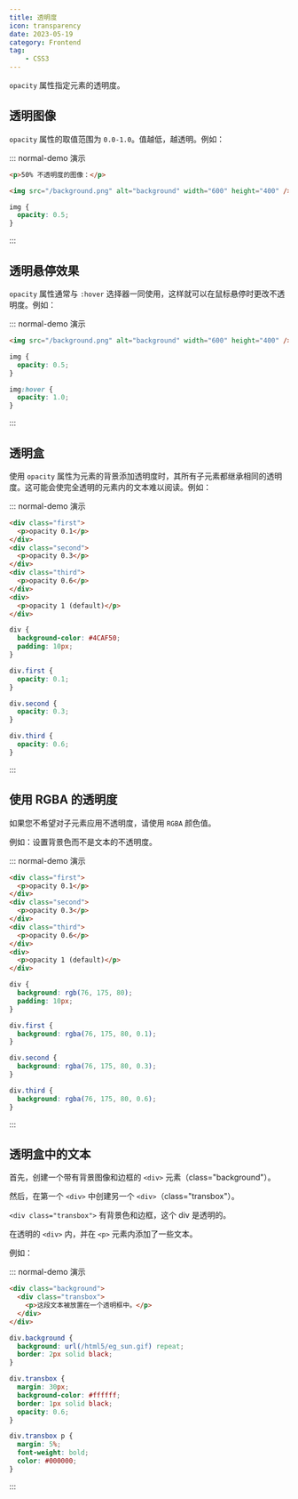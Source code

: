 ```yaml
---
title: 透明度
icon: transparency
date: 2023-05-19
category: Frontend
tag:
    - CSS3
---
```


`opacity` 属性指定元素的透明度。

## 透明图像

`opacity` 属性的取值范围为 `0.0-1.0`。值越低，越透明。例如：

::: normal-demo 演示

```html
<p>50% 不透明度的图像：</p>

<img src="/background.png" alt="background" width="600" height="400" />
```

```css
img {
  opacity: 0.5;
}
```

:::

## 透明悬停效果

`opacity` 属性通常与 `:hover` 选择器一同使用，这样就可以在鼠标悬停时更改不透明度。例如：

::: normal-demo 演示

```html
<img src="/background.png" alt="background" width="600" height="400" />
```

```css
img {
  opacity: 0.5;
}

img:hover {
  opacity: 1.0;
}
```

:::

## 透明盒

使用 `opacity` 属性为元素的背景添加透明度时，其所有子元素都继承相同的透明度。这可能会使完全透明的元素内的文本难以阅读。例如：

::: normal-demo 演示

```html
<div class="first">
  <p>opacity 0.1</p>
</div>
<div class="second">
  <p>opacity 0.3</p>
</div>
<div class="third">
  <p>opacity 0.6</p>
</div>
<div>
  <p>opacity 1 (default)</p>
</div>
```

```css
div {
  background-color: #4CAF50;
  padding: 10px;
}

div.first {
  opacity: 0.1;
}

div.second {
  opacity: 0.3;
}

div.third {
  opacity: 0.6;
}
```

:::

## 使用 RGBA 的透明度

如果您不希望对子元素应用不透明度，请使用 `RGBA` 颜色值。

例如：设置背景色而不是文本的不透明度。

::: normal-demo 演示

```html
<div class="first">
  <p>opacity 0.1</p>
</div>
<div class="second">
  <p>opacity 0.3</p>
</div>
<div class="third">
  <p>opacity 0.6</p>
</div>
<div>
  <p>opacity 1 (default)</p>
</div>
```

```css
div {
  background: rgb(76, 175, 80);
  padding: 10px;
}

div.first {
  background: rgba(76, 175, 80, 0.1);
}

div.second {
  background: rgba(76, 175, 80, 0.3);
}

div.third {
  background: rgba(76, 175, 80, 0.6);
}
```

:::

## 透明盒中的文本

首先，创建一个带有背景图像和边框的 `<div>` 元素（class="background"）。

然后，在第一个 `<div>` 中创建另一个 `<div>`（class="transbox"）。

`<div class="transbox">` 有背景色和边框，这个 div 是透明的。

在透明的 `<div>` 内，并在 `<p>` 元素内添加了一些文本。

例如：

::: normal-demo 演示

```html
<div class="background">
  <div class="transbox">
    <p>这段文本被放置在一个透明框中。</p>
  </div>
</div>
```

```css
div.background {
  background: url(/html5/eg_sun.gif) repeat;
  border: 2px solid black;
}

div.transbox {
  margin: 30px;
  background-color: #ffffff;
  border: 1px solid black;
  opacity: 0.6;
}

div.transbox p {
  margin: 5%;
  font-weight: bold;
  color: #000000;
}
```

:::

